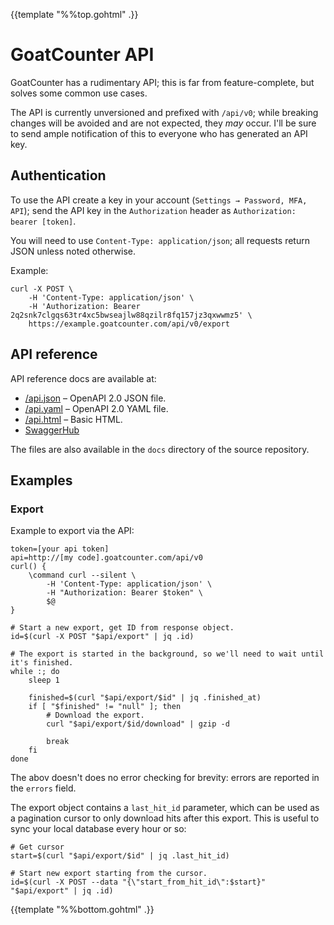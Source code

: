 {{template "%%top.gohtml" .}}

GoatCounter API
===============
GoatCounter has a rudimentary API; this is far from feature-complete, but solves
some common use cases.

The API is currently unversioned and prefixed with `/api/v0`; while breaking
changes will be avoided and are not expected, they *may* occur. I'll be sure to
send ample notification of this to everyone who has generated an API key.

Authentication
--------------
To use the API create a key in your account (`Settings → Password, MFA, API`);
send the API key in the `Authorization` header as `Authorization: bearer
[token]`.

You will need to use `Content-Type: application/json`; all requests return JSON
unless noted otherwise.

Example:

    curl -X POST \
        -H 'Content-Type: application/json' \
        -H 'Authorization: Bearer 2q2snk7clgqs63tr4xc5bwseajlw88qzilr8fq157jz3qxwwmz5' \
        https://example.goatcounter.com/api/v0/export

API reference
-------------

API reference docs are available at:

- [/api.json](/api.json) – OpenAPI 2.0 JSON file.
- [/api.yaml](/api.yaml) – OpenAPI 2.0 YAML file.
- [/api.html](/api.html) – Basic HTML.
- [SwaggerHub](https://app.swaggerhub.com/apis-docs/Carpetsmoker/GoatCounter/0.1)

The files are also available in the `docs` directory of the source repository.

Examples
--------

### Export

Example to export via the API:

    token=[your api token]
    api=http://[my code].goatcounter.com/api/v0
    curl() {
        \command curl --silent \
            -H 'Content-Type: application/json' \
            -H "Authorization: Bearer $token" \
            $@
    }

    # Start a new export, get ID from response object.
    id=$(curl -X POST "$api/export" | jq .id)

    # The export is started in the background, so we'll need to wait until it's finished.
    while :; do
        sleep 1

        finished=$(curl "$api/export/$id" | jq .finished_at)
        if [ "$finished" != "null" ]; then
            # Download the export.
            curl "$api/export/$id/download" | gzip -d

            break
        fi
    done

The abov doesn't does no error checking for brevity: errors are reported in the
`errors` field.

The export object contains a `last_hit_id` parameter, which can be used as a
pagination cursor to only download hits after this export. This is useful to
sync your local database every hour or so:

    # Get cursor
    start=$(curl "$api/export/$id" | jq .last_hit_id)

    # Start new export starting from the cursor.
    id=$(curl -X POST --data "{\"start_from_hit_id\":$start}" "$api/export" | jq .id)

{{template "%%bottom.gohtml" .}}
